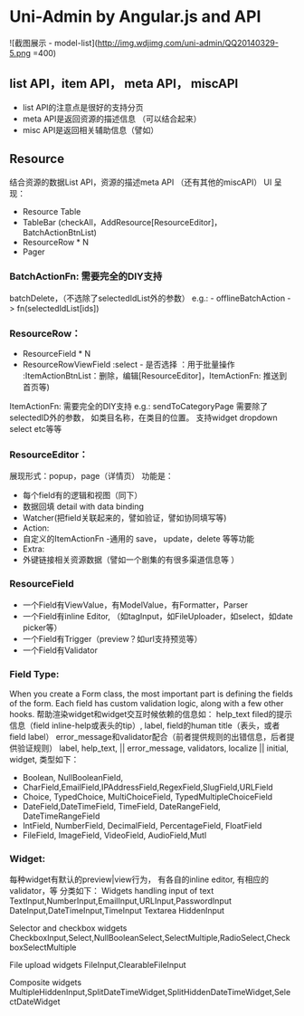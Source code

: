 # Uni-Admin by Angular.js and API

![截图展示 - model-list](http://img.wdjimg.com/uni-admin/QQ20140329-5.png =400)

## list API，item API， meta API， miscAPI

 - list API的注意点是很好的支持分页
 - meta API是返回资源的描述信息 （可以结合起来）
 - misc API是返回相关辅助信息（譬如）

## Resource
结合资源的数据List API，资源的描述meta API （还有其他的miscAPI）
UI 呈现：
 - Resource Table
  - TableBar (checkAll，AddResource[ResourceEditor]，BatchActionBtnList)
  - ResourceRow * N
  - Pager

### BatchActionFn: 需要完全的DIY支持
batchDelete，（不选除了selectedIdList外的参数）
e.g.: - offlineBatchAction -> fn(selectedIdList[ids]) 

### ResourceRow：
 - ResourceField * N
 - ResourceRowViewField
:select - 是否选择 ：用于批量操作
:ItemActionBtnList：删除，编辑[ResourceEditor]，ItemActionFn: 推送到首页等)


ItemActionFn: 需要完全的DIY支持
e.g.: sendToCategoryPage  需要除了selectedID外的参数， 如类目名称，在类目的位置。 支持widget dropdown select etc等等

### ResourceEditor：
展现形式：popup，page（详情页）
功能是： 
 - 每个field有的逻辑和视图（同下）
 - 数据回填 detail with data binding
 - Watcher(把field关联起来的，譬如验证，譬如协同填写等)
 - Action: 
  - 自定义的ItemActionFn 
  -通用的 save， update，delete 等等功能
 - Extra:
  - 外键链接相关资源数据（譬如一个剧集的有很多渠道信息等 ）


### ResourceField
 - 一个Field有ViewValue，有ModelValue，有Formatter，Parser
 - 一个Field有inline Editor, （如tagInput，如FileUploader，如select，如date picker等）
 - 一个Field有Trigger（preview？如url支持预览等）
 - 一个Field有Validator

### Field Type:
When you create a Form class, the most important part is defining the fields of the form. Each field has custom validation logic, along with a few other hooks. 帮助渲染widget和widget交互时候依赖的信息如：
help_text filed的提示信息（field inline-help或表头的tip）, label, field的human title（表头，或者field label）
error_message和validator配合（前者提供规则的出错信息，后者提供验证规则）
label, help_text, || error_message, validators, localize || initial, widget, 
类型如下：
 - Boolean, NullBooleanField, 
 - CharField,EmailField,IPAddressField,RegexField,SlugField,URLField
 - Choice, TypedChoice, MultiChoiceField, TypedMultipleChoiceField
 - DateField,DateTimeField, TimeField, DateRangeField, DateTimeRangeField
 - IntField, NumberField, DecimalField, PercentageField, FloatField
 - FileField, ImageField, VideoField, AudioField,Mutl<Type>


### Widget: 
每种widget有默认的preview|view行为， 有各自的inline editor, 有相应的validator，等
分类如下：
Widgets handling input of text
TextInput,NumberInput,EmailInput,URLInput,PasswordInput
DateInput,DateTimeInput,TimeInput
Textarea
HiddenInput

Selector and checkbox widgets
CheckboxInput,Select,NullBooleanSelect,SelectMultiple,RadioSelect,CheckboxSelectMultiple

File upload widgets
FileInput,ClearableFileInput

Composite widgets
MultipleHiddenInput,SplitDateTimeWidget,SplitHiddenDateTimeWidget,SelectDateWidget
